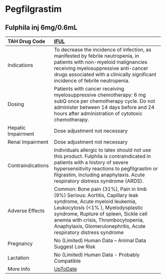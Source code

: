 # Pegfilgrastim

## Fulphila inj 6mg/0.6mL

| TAH Drug Code      | [IFUL](https://www.tahsda.org.tw/drugs/hissearch.php?drug_code=IFUL)                                                                                                                                                                                                                                    |
|:-------------------|:--------------------------------------------------------------------------------------------------------------------------------------------------------------------------------------------------------------------------------------------------------------------------------------------------------|
| Indications        | To decrease the incidence of infection, as manifested by febrile neutropenia, in patients with non-myeloid malignancies receiving myelosuppressive anti-cancer drugs associated with a clinically significant incidence of febrile neutropenia.                                                         |
| Dosing             | Patients with cancer receiving myelosuppressive chemotherapy: 6 mg subQ once per chemotherapy cycle. Do not administer between 14 days before and 24 hours after administration of cytotoxic chemotherapy.                                                                                              |
| Hepatic Impairment | Dose adjustment not necessary                                                                                                                                                                                                                                                                           |
| Renal Impairment   | Dose adjustment not necessary                                                                                                                                                                                                                                                                           |
| Contraindications  | Individuals allergic to latex should not use this product. Fulphila is contraindicated in patients with a history of severe hypersensitivity reactions to pegfilgrastim or filgrastim, including anaphylaxis. Acute respiratory distress syndrome (ARDS).                                               |
| Adverse Effects    | Common: Bone pain (31%), Pain in limb (9%) Serious: Aortitis, Capillary leak syndrome, Acute myeloid leukemia, Leukocytosis (<1% ), Myelodysplastic syndrome, Rupture of spleen, Sickle cell anemia with crisis, Thrombocytopenia, Anaphylaxis, Glomerulonephritis, Acute respiratory distress syndrome |
| Pregnancy          | No (Limited) Human Data – Animal Data Suggest Low Risk                                                                                                                                                                                                                                                  |
| Lactation          | No (Limited) Human Data - Probably Compatible                                                                                                                                                                                                                                                           |
| More Info          | [UpToDate](https://www.uptodate.com/contents/pegfilgrastim-drug-information)                                                                                                                                                                                                                            |

